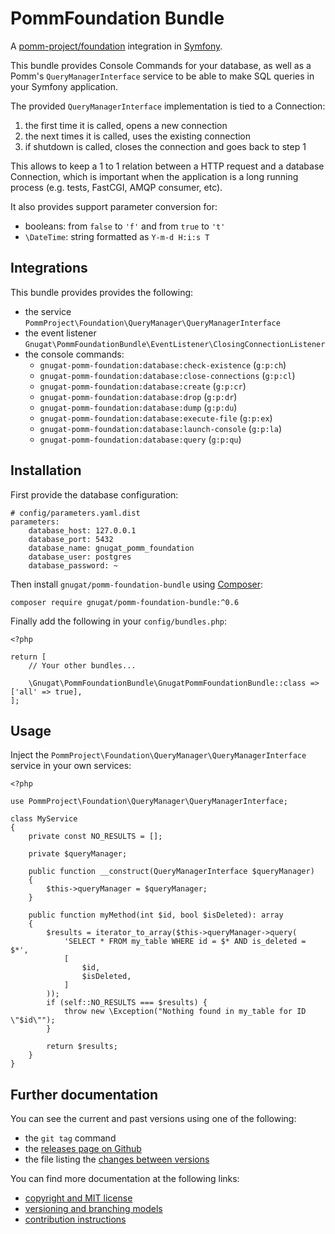 # PommFoundation Bundle

A [pomm-project/foundation](https://github.com/pomm-project/Foundation)
integration in [Symfony](http://symfony.com/).

This bundle provides Console Commands for your database, as well as a
Pomm's `QueryManagerInterface` service to be able to make SQL queries in your
Symfony application.

The provided `QueryManagerInterface` implementation is tied to a Connection:

1. the first time it is called, opens a new connection
2. the next times it is called, uses the existing connection
3. if shutdown is called, closes the connection and goes back to step 1

This allows to keep a 1 to 1 relation between a HTTP request and a database
Connection, which is important when the application is a long running process
(e.g. tests, FastCGI, AMQP consumer, etc).
 
It also provides support parameter conversion for:

* booleans: from `false` to `'f'` and from `true` to `'t'`
* `\DateTime`: string formatted as `Y-m-d H:i:s T`

## Integrations

This bundle provides provides the following:

* the service `PommProject\Foundation\QueryManager\QueryManagerInterface`
* the event listener `Gnugat\PommFoundationBundle\EventListener\ClosingConnectionListener`
* the console commands:
    * `gnugat-pomm-foundation:database:check-existence` (`g:p:ch`)
    * `gnugat-pomm-foundation:database:close-connections` (`g:p:cl`)
    * `gnugat-pomm-foundation:database:create` (`g:p:cr`)
    * `gnugat-pomm-foundation:database:drop` (`g:p:dr`)
    * `gnugat-pomm-foundation:database:dump` (`g:p:du`)
    * `gnugat-pomm-foundation:database:execute-file` (`g:p:ex`)
    * `gnugat-pomm-foundation:database:launch-console` (`g:p:la`)
    * `gnugat-pomm-foundation:database:query` (`g:p:qu`)

## Installation

First provide the database configuration:

```
# config/parameters.yaml.dist
parameters:
    database_host: 127.0.0.1
    database_port: 5432
    database_name: gnugat_pomm_foundation
    database_user: postgres
    database_password: ~
```

Then install `gnugat/pomm-foundation-bundle` using [Composer](https://getcomposer.org/download/):

```
composer require gnugat/pomm-foundation-bundle:^0.6
```

Finally add the following in your `config/bundles.php`:

```
<?php

return [
    // Your other bundles...

    \Gnugat\PommFoundationBundle\GnugatPommFoundationBundle::class => ['all' => true],
];
```

## Usage

Inject the `PommProject\Foundation\QueryManager\QueryManagerInterface` service in your own services:

```
<?php

use PommProject\Foundation\QueryManager\QueryManagerInterface;

class MyService
{
    private const NO_RESULTS = [];

    private $queryManager;

    public function __construct(QueryManagerInterface $queryManager)
    {
        $this->queryManager = $queryManager;
    }

    public function myMethod(int $id, bool $isDeleted): array
    {
        $results = iterator_to_array($this->queryManager->query(
            'SELECT * FROM my_table WHERE id = $* AND is_deleted = $*',
            [
                $id,
                $isDeleted,
            ]
        ));
        if (self::NO_RESULTS === $results) {
            throw new \Exception("Nothing found in my_table for ID \"$id\"");
        }

        return $results;
    }
}
```

## Further documentation

You can see the current and past versions using one of the following:

* the `git tag` command
* the [releases page on Github](https://github.com/gnugat/pomm-foundation-bundle/releases)
* the file listing the [changes between versions](CHANGELOG.md)

You can find more documentation at the following links:

* [copyright and MIT license](LICENSE)
* [versioning and branching models](VERSIONING.md)
* [contribution instructions](CONTRIBUTING.md)
